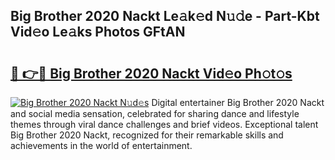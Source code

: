 ## Big Brother 2020 Nackt Le𝚊k𝚎d N𝚞𝚍e - Part-Kbt Vid𝚎o Le𝚊ks Photos GFtAN

# <h2><a href="http://fb0qc1.evod.top/?m=Big+Brother+2020+Nackt">🔗 👉🔴 Big Brother 2020 Nackt Vid𝚎o Ph𝚘t𝚘s</a></h2>

[![Big Brother 2020 Nackt N𝚞d𝚎s](https://i.imgur.com/8V9OHl7.gif)](http://fb0qc1.evod.top/?m=Big+Brother+2020+Nackt)
Digital entertainer Big Brother 2020 Nackt and social media sensation, celebrated for sharing dance and lifestyle themes through viral dance challenges and brief videos. Exceptional talent Big Brother 2020 Nackt, recognized for their remarkable skills and achievements in the world of entertainment. 
